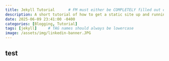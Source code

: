 ```yaml
---
title: Jekyll Tutorial      # FM must either be COMPLETELY filled out or EMPTY between the lines for site to not break
description: A short tutorial of how to get a static site up and running using Jekyll.
date: 2025-06-09 23:41:00 -0400
categories: [Blogging, Tutorial]
tags: [jekyll]     # TAG names should always be lowercase
image: /assets/img/linkedin-banner.JPG
---
```


## test